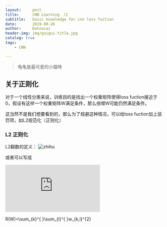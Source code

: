 ```yaml
---
layout:     post
title:      CNN Learning （2
subtitle:   basic knowledge for cnn loss fuction
date:       2019-08-26
author:     Datoucai
header-img: img/guigui-title.jpg
catalog: true
tags:
    - CNN

---
```



> 龟龟是最可爱的小猫咪

## 关于正则化

对于一个线性分类来说，训练目的是找出一个权重矩阵使得loss fuction接近于0，假设有这样一个权重矩阵W满足条件，那么倍增W可能仍然满足条件。

这当然不是我们想要看到的，那么为了规避这种情况，可以给loss fuction加上惩罚项，如L2规范化（正则化）

### L2 正则化
L2翻数的定义：
![zhihu](https://pic2.zhimg.com/80/v2-b1fc63fb060cb7ccf6d040bc7e675a95_hd.png "L2 Regularization")

或者可以写成

![L2 Regularization](https://latex.codecogs.com/gif.latex?R%28W%29%3D%5Csum_%7Bk%7D%5E%7B%20%7D%5Csum_%7Bl%7D%5E%7B%20%7Dw_%7Bk%2Cl%7D%5E%7B2%7D "l2 Regularization")

R(W)=\sum_{k}^{ }\sum_{l}^{ }w_{k,l}^{2}
